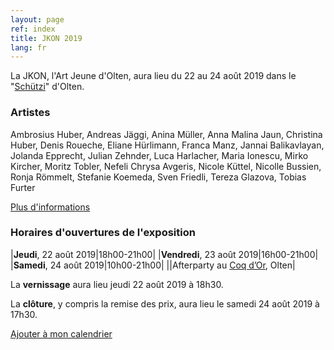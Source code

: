 ```yaml
---
layout: page
ref: index
title: JKON 2019
lang: fr
---
```


La JKON, l'Art Jeune d'Olten, aura lieu du 22 au 24 août 2019 dans le "[Schützi](https://schuetzi.ch/)" d'Olten. 

### Artistes

Ambrosius Huber, Andreas Jäggi, Anina Müller, Anna Malina Jaun, Christina Huber, Denis Roueche, Eliane Hürlimann, Franca Manz, Jannai Balikavlayan, Jolanda Epprecht, Julian Zehnder, Luca Harlacher, Maria Ionescu, Mirko Kircher, Moritz Tobler, Nefeli Chrysa Avgeris, Nicole Küttel, Nicolle Bussien, Ronja Römmelt, Stefanie Koemeda, Sven Friedli, Tereza Glazova, Tobias Furter

[Plus d'informations](artists.fr.html)

### Horaires d'ouvertures de l'exposition

|__Jeudi__, 22 août 2019|18h00-21h00|
|__Vendredi__, 23 août 2019|16h00-21h00|
|__Samedi__, 24 août 2019|10h00-21h00|
||Afterparty au [Coq d’Or](http://coq-d-or.ch/), Olten|

La __vernissage__ aura lieu jeudi 22 août 2019 à 18h30.

La __clôture__, y compris la remise des prix, aura lieu le samedi 24 août 2019 à 17h30.

[Ajouter à mon calendrier](ical-script/jkon2019.ics)
